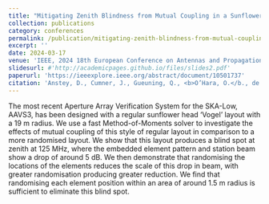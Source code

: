 ```yaml
---
title: "Mitigating Zenith Blindness from Mutual Coupling in a Sunflower Phased Array"
collection: publications
category: conferences
permalink: /publication/mitigating-zenith-blindness-from-mutual-coupling
excerpt: ''
date: 2024-03-17
venue: 'IEEE, 2024 18th European Conference on Antennas and Propagation'
slidesurl: #'http://academicpages.github.io/files/slides2.pdf'
paperurl: 'https://ieeexplore.ieee.org/abstract/document/10501737'
citation: 'Anstey, D., Cumner, J., Gueuning, Q., <b>O’Hara, O.</b., de Lera Acedo, E., Brown, A., ... & Scott, P. (2024, March). Mitigating Zenith Blindness from Mutual Coupling in a Sunflower Phased Array. In 2024 18th European Conference on Antennas and Propagation (EuCAP) (pp. 1-5). IEEE.'
---
```


The most recent Aperture Array Verification System for the SKA-Low, AAVS3, has been designed with a regular sunflower head ‘Vogel’ layout with a 19 m radius. We use a fast Method-of-Moments solver to investigate the effects of mutual coupling of this style of regular layout in comparison to a more randomised layout. We show that this layout produces a blind spot at zenith at 125 MHz, where the embedded element pattern and station beam show a drop of around 5 dB. We then demonstrate that randomising the locations of the elements reduces the scale of this drop in beam, with greater randomisation producing greater reduction. We find that randomising each element position within an area of around 1.5 m radius is sufficient to eliminate this blind spot.